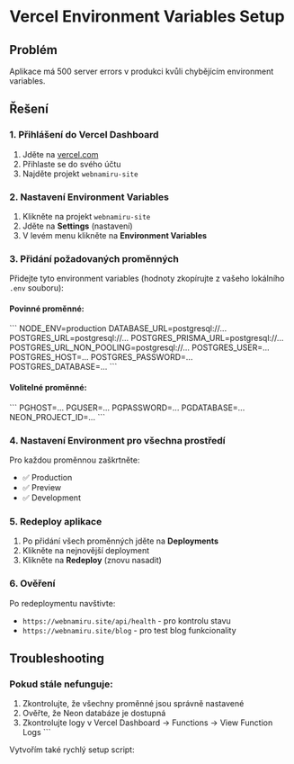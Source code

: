 # Vercel Environment Variables Setup

## Problém
Aplikace má 500 server errors v produkci kvůli chybějícím environment variables.

## Řešení

### 1. Přihlášení do Vercel Dashboard
1. Jděte na [vercel.com](https://vercel.com)
2. Přihlaste se do svého účtu
3. Najděte projekt `webnamiru-site`

### 2. Nastavení Environment Variables
1. Klikněte na projekt `webnamiru-site`
2. Jděte na **Settings** (nastavení)
3. V levém menu klikněte na **Environment Variables**

### 3. Přidání požadovaných proměnných
Přidejte tyto environment variables (hodnoty zkopírujte z vašeho lokálního `.env` souboru):

#### Povinné proměnné:
\`\`\`
NODE_ENV=production
DATABASE_URL=postgresql://...
POSTGRES_URL=postgresql://...
POSTGRES_PRISMA_URL=postgresql://...
POSTGRES_URL_NON_POOLING=postgresql://...
POSTGRES_USER=...
POSTGRES_HOST=...
POSTGRES_PASSWORD=...
POSTGRES_DATABASE=...
\`\`\`

#### Volitelné proměnné:
\`\`\`
PGHOST=...
PGUSER=...
PGPASSWORD=...
PGDATABASE=...
NEON_PROJECT_ID=...
\`\`\`

### 4. Nastavení Environment pro všechna prostředí
Pro každou proměnnou zaškrtněte:
- ✅ Production
- ✅ Preview  
- ✅ Development

### 5. Redeploy aplikace
1. Po přidání všech proměnných jděte na **Deployments**
2. Klikněte na nejnovější deployment
3. Klikněte na **Redeploy** (znovu nasadit)

### 6. Ověření
Po redeploymentu navštivte:
- `https://webnamiru.site/api/health` - pro kontrolu stavu
- `https://webnamiru.site/blog` - pro test blog funkcionality

## Troubleshooting

### Pokud stále nefunguje:
1. Zkontrolujte, že všechny proměnné jsou správně nastavené
2. Ověřte, že Neon databáze je dostupná
3. Zkontrolujte logy v Vercel Dashboard → Functions → View Function Logs
\`\`\`

Vytvořím také rychlý setup script:
